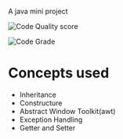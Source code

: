 A java mini project 

![Code Quality score](https://api.codiga.io/project/31976/score/svg)

![Code Grade](https://api.codiga.io/project/31976/status/svg)


# Concepts used
* Inheritance
* Constructure
* Abstract Window Toolkit(awt)
* Exception Handling
* Getter and Setter
